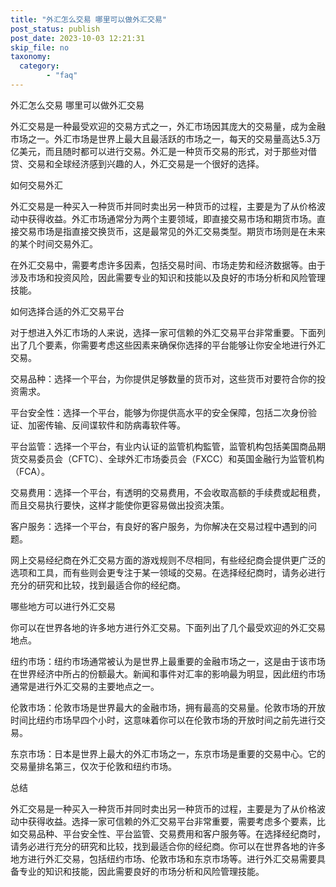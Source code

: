 ```yaml
---
title: "外汇怎么交易 哪里可以做外汇交易"
post_status: publish
post_date: 2023-10-03 12:21:31
skip_file: no
taxonomy:
  category:
        - "faq"
---
```


外汇怎么交易 哪里可以做外汇交易

外汇交易是一种最受欢迎的交易方式之一，外汇市场因其庞大的交易量，成为金融市场之一。外汇市场是世界上最大且最活跃的市场之一，每天的交易量高达5.3万亿美元，而且随时都可以进行交易。外汇是一种货币交易的形式，对于那些对借贷、交易和全球经济感到兴趣的人，外汇交易是一个很好的选择。

如何交易外汇

外汇交易是一种买入一种货币并同时卖出另一种货币的过程，主要是为了从价格波动中获得收益。外汇市场通常分为两个主要领域，即直接交易市场和期货市场。直接交易市场是指直接交换货币，这是最常见的外汇交易类型。期货市场则是在未来的某个时间交易外汇。

在外汇交易中，需要考虑许多因素，包括交易时间、市场走势和经济数据等。由于涉及市场和投资风险，因此需要专业的知识和技能以及良好的市场分析和风险管理技能。

如何选择合适的外汇交易平台

对于想进入外汇市场的人来说，选择一家可信赖的外汇交易平台非常重要。下面列出了几个要素，你需要考虑这些因素来确保你选择的平台能够让你安全地进行外汇交易。

交易品种：选择一个平台，为你提供足够数量的货币对，这些货币对要符合你的投资需求。

平台安全性：选择一个平台，能够为你提供高水平的安全保障，包括二次身份验证、加密传输、反间谍软件和防病毒软件等。

平台监管：选择一个平台，有业内认证的监管机构監管，监管机构包括美国商品期货交易委员会（CFTC）、全球外汇市场委员会（FXCC）和英国金融行为监管机构（FCA）。

交易费用：选择一个平台，有透明的交易费用，不会收取高额的手续费或起租费，而且交易执行要快，这样才能使你更容易做出投资决策。

客户服务：选择一个平台，有良好的客户服务，为你解决在交易过程中遇到的问题。

网上交易经纪商在外汇交易方面的游戏规则不尽相同，有些经纪商会提供更广泛的选项和工具，而有些则会更专注于某一领域的交易。在选择经纪商时，请务必进行充分的研究和比较，找到最适合你的经纪商。

哪些地方可以进行外汇交易

你可以在世界各地的许多地方进行外汇交易。下面列出了几个最受欢迎的外汇交易地点。

纽约市场：纽约市场通常被认为是世界上最重要的金融市场之一，这是由于该市场在世界经济中所占的份额最大。新闻和事件对汇率的影响最为明显，因此纽约市场通常是进行外汇交易的主要地点之一。

伦敦市场：伦敦市场是世界最大的金融市场，拥有最高的交易量。伦敦市场的开放时间比纽约市场早四个小时，这意味着你可以在伦敦市场的开放时间之前先进行交易。

东京市场：日本是世界上最大的外汇市场之一，东京市场是重要的交易中心。它的交易量排名第三，仅次于伦敦和纽约市场。

总结

外汇交易是一种买入一种货币并同时卖出另一种货币的过程，主要是为了从价格波动中获得收益。选择一家可信赖的外汇交易平台非常重要，需要考虑多个要素，比如交易品种、平台安全性、平台监管、交易费用和客户服务等。在选择经纪商时，请务必进行充分的研究和比较，找到最适合你的经纪商。你可以在世界各地的许多地方进行外汇交易，包括纽约市场、伦敦市场和东京市场等。进行外汇交易需要具备专业的知识和技能，因此需要良好的市场分析和风险管理技能。
